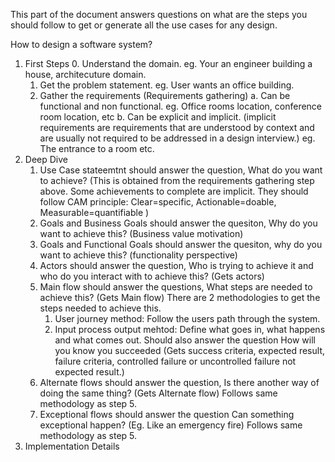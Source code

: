 This part of the document answers questions on what are the steps you should follow to get or generate all the use cases for any design.

How to design a software system?
1. First Steps 
   0. Understand the domain.
        eg. Your an engineer building a house, architecuture domain.
   1. Get the problem statement.
        eg. User wants an office building.
   2. Gather the requirements (Requirements gathering)
        a. Can be functional and non functional.
            eg. Office rooms location, conference room location, etc
        b. Can be explicit and implicit. (implicit requirements are requirements that are understood by context and are usually not required to be addressed in a design interview.)
            eg. The entrance to a room etc.
2. Deep Dive
   1. Use Case stateemtnt should answer the question, What do you want to achieve? (This is obtained from the requirements gathering step above. Some achievements to complete are implicit. They should follow CAM principle: Clear=specific, Actionable=doable, Measurable=quantifiable )
   2. Goals and Business Goals should answer the quesiton, Why do you want to achieve this? (Business value motivation)
   3. Goals and Functional Goals should answer the quesiton, why do you want to achieve this? (functionality perspective)
   4. Actors should answer the question, Who is trying to achieve it and who do you interact with to achieve this? (Gets actors)
   5. Main flow should answer the questions, What steps are needed to achieve this? (Gets Main flow)
      There are 2 methodologies to get the steps needed to achieve this.
      1. User journey method: Follow the users path through the system.
      2. Input process output mehtod: Define what goes in, what happens and what comes out.
      Should also answer the question How will you know you succeeded 
      (Gets success criteria, 
      expected result, 
      failure criteria, controlled failure or uncontrolled failure
      not expected result.)
   6. Alternate flows should answer the question, Is there another way of doing the same thing? (Gets Alternate flow)
      Follows same methodology as step 5.
   7. Exceptional flows should answer the question Can something exceptional happen? (Eg. Like an emergency fire)
      Follows same methodology as step 5.
3. Implementation Details